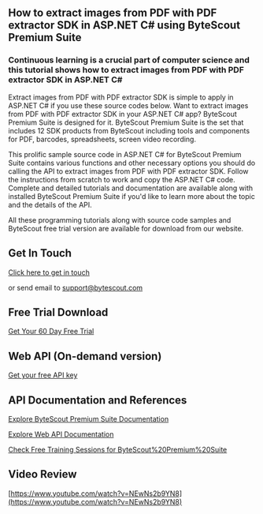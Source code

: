 ## How to extract images from PDF with PDF extractor SDK in ASP.NET C# using ByteScout Premium Suite

### Continuous learning is a crucial part of computer science and this tutorial shows how to extract images from PDF with PDF extractor SDK in ASP.NET C#

Extract images from PDF with PDF extractor SDK is simple to apply in ASP.NET C# if you use these source codes below. Want to extract images from PDF with PDF extractor SDK in your ASP.NET C# app? ByteScout Premium Suite is designed for it. ByteScout Premium Suite is the set that includes 12 SDK products from ByteScout including tools and components for PDF, barcodes, spreadsheets, screen video recording.

This prolific sample source code in ASP.NET C# for ByteScout Premium Suite contains various functions and other necessary options you should do calling the API to extract images from PDF with PDF extractor SDK. Follow the instructions from scratch to work and copy the ASP.NET C# code. Complete and detailed tutorials and documentation are available along with installed ByteScout Premium Suite if you'd like to learn more about the topic and the details of the API.

All these programming tutorials along with source code samples and ByteScout free trial version are available for download from our website.

## Get In Touch

[Click here to get in touch](https://bytescout.zendesk.com/hc/en-us/requests/new?subject=ByteScout%20Premium%20Suite%20Question)

or send email to [support@bytescout.com](mailto:support@bytescout.com?subject=ByteScout%20Premium%20Suite%20Question) 

## Free Trial Download

[Get Your 60 Day Free Trial](https://bytescout.com/download/web-installer?utm_source=github-readme)

## Web API (On-demand version)

[Get your free API key](https://pdf.co/documentation/api?utm_source=github-readme)

## API Documentation and References

[Explore ByteScout Premium Suite Documentation](https://bytescout.com/documentation/index.html?utm_source=github-readme)

[Explore Web API Documentation](https://pdf.co/documentation/api?utm_source=github-readme)

[Check Free Training Sessions for ByteScout%20Premium%20Suite](https://academy.bytescout.com/)

## Video Review

[https://www.youtube.com/watch?v=NEwNs2b9YN8](https://www.youtube.com/watch?v=NEwNs2b9YN8)